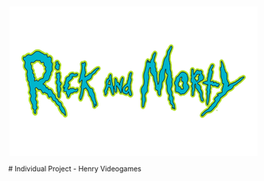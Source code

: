 <p align="center">
  <img height="300" width="500" src="./title.png" />
</p>
# Individual Project - Henry Videogames
